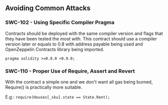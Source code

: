 ## Avoiding Common Attacks

### SWC-102 - Using Specific Compiler Pragma
Contracts should be deployed with the same compiler version and flags that they have been tested the most with. This contract should use a compiler version later or equals to 0.8 with address payable being used and OpenZeppelin Contracts library being imported.

`pragma solidity >=0.8.0 <0.9.0;`

### SWC-110 - Proper Use of Require, Assert and Revert 
With the contract a simple one and we don't want all gas being burned, Require() is practically more suitable.

E.g.: `require(Houses[_sku].state == State.Rent);`
